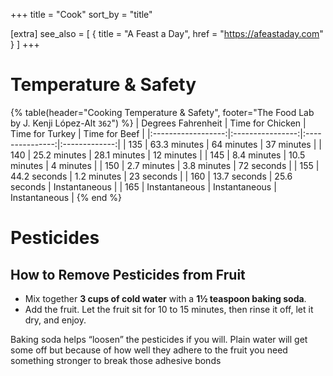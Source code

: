 +++
title = "Cook"
sort_by = "title"

[extra]
see_also = [
    { title = "A Feast a Day", href = "https://afeastaday.com" }
]
+++

# Temperature & Safety

{% table(header="Cooking Temperature & Safety", footer="The Food Lab by J. Kenji López-Alt `362`") %}
| Degrees Fahrenheit | Time for Chicken | Time for Turkey | Time for Beef |
|:------------------:|:----------------:|:---------------:|:-------------:|
| 135                | 63.3 minutes     | 64 minutes      | 37 minutes    |
| 140                | 25.2 minutes     | 28.1 minutes    | 12 minutes    |
| 145                | 8.4 minutes      | 10.5 minutes    | 4 minutes     |
| 150                | 2.7 minutes      | 3.8 minutes     | 72 seconds    |
| 155                | 44.2 seconds     | 1.2 minutes     | 23 seconds    |
| 160                | 13.7 seconds     | 25.6 seconds    | Instantaneous |
| 165                | Instantaneous    | Instantaneous   | Instantaneous |
{% end %}


# Pesticides
## How to Remove Pesticides from Fruit
- Mix together **3 cups of cold water** with a **1½ teaspoon baking soda**. 
- Add the fruit. Let the fruit sit for 10 to 15 minutes, then rinse it off, let it dry, and enjoy.

Baking soda helps “loosen” the pesticides if you will. Plain water will get some off but because of how well they adhere to the fruit you need something stronger to break those adhesive bonds